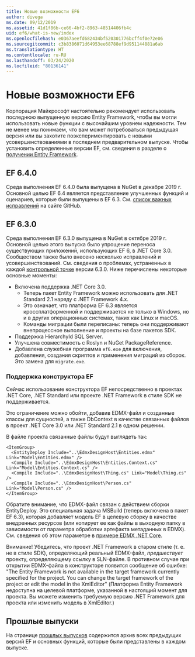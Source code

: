 ```yaml
---
title: Новые возможности EF6
author: divega
ms.date: 09/12/2019
ms.assetid: 41d1f86b-ce66-4bf2-8963-48514406fb4c
uid: ef6/what-is-new/index
ms.openlocfilehash: e0367aeefd682434bf520301776bcff4f0e72e06
ms.sourcegitcommit: c3b8386071d64953ee68788ef9d951144881a6ab
ms.translationtype: HT
ms.contentlocale: ru-RU
ms.lasthandoff: 03/24/2020
ms.locfileid: "80136141"
---
```

# <a name="whats-new-in-ef6"></a>Новые возможности EF6

Корпорация Майкрософт настоятельно рекомендует использовать последнюю выпущенную версию Entity Framework, чтобы вы могли использовать новые функции с высочайшим уровнем надежности.
Тем не менее мы понимаем, что вам может потребоваться предыдущая версия или вы захотите поэкспериментировать с новыми усовершенствованиями в последнем предварительном выпуске.
Чтобы установить определенные версии EF, см. сведения в разделе о [получении Entity Framework](~/ef6/fundamentals/install.md).

## <a name="ef-640"></a>EF 6.4.0

Среда выполнения EF 6.4.0 была выпущена в NuGet в декабре 2019 г. Основной целью EF 6.4 является представление улучшенных функций и сценариев, которые были выпущены в EF 6.3. См. [список важных исправлений](https://github.com/dotnet/ef6/milestone/14?closed=1) на сайте GitHub.

## <a name="ef-630"></a>EF 6.3.0

Среда выполнения EF 6.3.0 выпущена в NuGet в октябре 2019 г. Основной целью этого выпуска было упрощение переноса существующих приложений, использующих EF 6, в .NET Core 3.0. Сообществом также было внесено несколько исправлений и усовершенствований. См. сведения о проблемах, устраненных в каждой [контрольной точке](https://github.com/aspnet/EntityFramework6/milestones?state=closed) версии 6.3.0. Ниже перечислены некоторые основные моменты:

- Включена поддержка .NET Core 3.0.
  - Теперь пакет Entity Framework можно использовать для .NET Standard 2.1 наряду с .NET Framework 4.x.
  - Это означает, что платформа EF 6.3 является кроссплатформенной и поддерживается не только в Windows, но и в других операционных системах, таких как Linux и macOS.
  - Команды миграции были переписаны: теперь они поддерживают внепроцессное выполнение и проекты на базе пакетов SDK.
- Поддержка HierarchyId SQL Server.
- Улучшена совместимость с Roslyn и NuGet PackageReference.
- Добавлена служебная программа `ef6.exe` для включения, добавления, создания скриптов и применения миграций из сборок. Это замена для `migrate.exe`.

### <a name="ef-designer-support"></a>Поддержка конструктора EF

Сейчас использование конструктора EF непосредственно в проектах .NET Core, .NET Standard или проекте .NET Framework в стиле SDK не поддерживается. 

Это ограничение можно обойти, добавив EDMX-файл и созданные классы для сущностей, а также DbContext в качестве связанных файлов в проект .NET Core 3.0 или .NET Standard 2.1 в одном решении.

В файле проекта связанные файлы будут выглядеть так:

``` csproj 
<ItemGroup>
  <EntityDeploy Include="..\EdmxDesignHost\Entities.edmx" Link="Model\Entities.edmx" />
  <Compile Include="..\EdmxDesignHost\Entities.Context.cs" Link="Model\Entities.Context.cs" />
  <Compile Include="..\EdmxDesignHost\Thing.cs" Link="Model\Thing.cs" />
  <Compile Include="..\EdmxDesignHost\Person.cs" Link="Model\Person.cs" />
</ItemGroup>
```

Обратите внимание, что EDMX-файл связан с действием сборки EntityDeploy. Это специальная задача MSBuild (теперь включена в пакет EF 6.3), которая добавляет модель EF в целевую сборку в качестве внедренных ресурсов (или копирует ее как файлы в выходную папку в зависимости от параметра обработки артефакта метаданных в EDMX). См. сведения об этом параметре в [примере EDMX .NET Core](https://aka.ms/EdmxDotNetCoreSample).

Внимание! Убедитесь, что проект .NET Framework в старом стиле (т. е. не в стиле SDK), определяющий реальный EDMX-файл, _предшествует_ проекту, определяющему ссылку в SLN-файле. В противном случае при открытии EDMX-файла в конструкторе появится сообщение об ошибке: "The Entity Framework is not available in the target framework currently specified for the project. You can change the target framework of the project or edit the model in the XmlEditor" (Платформа Entity Framework недоступна на целевой платформе, указанной в настоящий момент для проекта. Вы можете изменить требуемую версию .NET Framework для проекта или изменить модель в XmlEditor.)

## <a name="past-releases"></a>Прошлые выпуски

На странице [прошлых выпусков](past-releases.md) содержится архив всех предыдущих версий EF и основных функций, которые были представлены в каждом выпуске.
